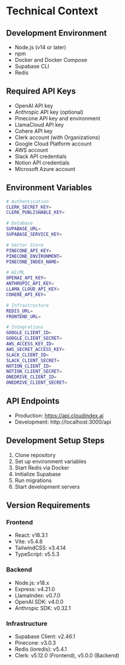 # Technical Context

## Development Environment
- Node.js (v14 or later)
- npm
- Docker and Docker Compose
- Supabase CLI
- Redis

## Required API Keys
- OpenAI API key
- Anthropic API key (optional)
- Pinecone API key and environment
- LlamaCloud API key
- Cohere API key
- Clerk account (with Organizations)
- Google Cloud Platform account
- AWS account
- Slack API credentials
- Notion API credentials
- Microsoft Azure account

## Environment Variables
```bash
# Authentication
CLERK_SECRET_KEY=
CLERK_PUBLISHABLE_KEY=

# Database
SUPABASE_URL=
SUPABASE_SERVICE_KEY=

# Vector Store
PINECONE_API_KEY=
PINECONE_ENVIRONMENT=
PINECONE_INDEX_NAME=

# AI/ML
OPENAI_API_KEY=
ANTHROPIC_API_KEY=
LLAMA_CLOUD_API_KEY=
COHERE_API_KEY=

# Infrastructure
REDIS_URL=
FRONTEND_URL=

# Integrations
GOOGLE_CLIENT_ID=
GOOGLE_CLIENT_SECRET=
AWS_ACCESS_KEY_ID=
AWS_SECRET_ACCESS_KEY=
SLACK_CLIENT_ID=
SLACK_CLIENT_SECRET=
NOTION_CLIENT_ID=
NOTION_CLIENT_SECRET=
ONEDRIVE_CLIENT_ID=
ONEDRIVE_CLIENT_SECRET=
```

## API Endpoints
- Production: https://api.cloudindex.ai
- Development: http://localhost:3000/api

## Development Setup Steps
1. Clone repository
2. Set up environment variables
3. Start Redis via Docker
4. Initialize Supabase
5. Run migrations
6. Start development servers

## Version Requirements
### Frontend
- React: v18.3.1
- Vite: v5.4.8
- TailwindCSS: v3.4.14
- TypeScript: v5.5.3

### Backend
- Node.js: v18.x
- Express: v4.21.0
- LlamaIndex: v0.7.0
- OpenAI SDK: v4.0.0
- Anthropic SDK: v0.32.1

### Infrastructure
- Supabase Client: v2.46.1
- Pinecone: v3.0.3
- Redis (ioredis): v5.4.1
- Clerk: v5.12.0 (Frontend), v5.0.0 (Backend)
